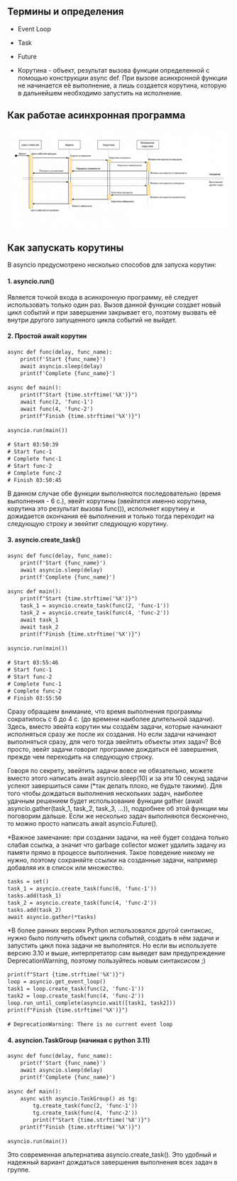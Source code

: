 ## Термины и определения

* Event Loop

* Task

* Future

* Корутина - объект, результат вызова функции определенной с помощью конструкции async def. 
При вызове асинхронной функции не начинается её выполнение, а лишь создается корутина, которую в дальнейшем необходимо запустить на исполнение.


## Как работае асинхронная программа

![img.png](images/async_scheme.png)

## Как запускать корутины

В asyncio предусмотрено несколько способов для запуска корутин:
#### 1. asyncio.run()

Является точкой входа в асинхронную программу, её следует использовать только один раз.
Вызов данной функции создает новый цикл событий и при завершении закрывает его, 
поэтому вызвать её внутри другого запущенного цикла событий не выйдет.

#### 2. Простой await корутин
```commandline
async def func(delay, func_name):
    print(f'Start {func_name}')
    await asyncio.sleep(delay)
    print(f'Complete {func_name}')

async def main():
    print(f"Start {time.strftime('%X')}")
    await func(2, 'func-1')
    await func(4, 'func-2')
    print(f"Finish {time.strftime('%X')}")

asyncio.run(main())

# Start 03:50:39
# Start func-1
# Complete func-1
# Start func-2
# Complete func-2
# Finish 03:50:45
```
В данном случае обе функции выполняются последовательно (время выполнения - 6 с.), эвейт корутины 
(эвейтится именно корутина, корутина это результат вызова func()),
исполняет корутину и дожидается окончания её выполнения и только тогда переходит на следующую строку и эвейтит следующую корутину.

#### 3. asyncio.create_task()
```commandline
async def func(delay, func_name):
    print(f'Start {func_name}')
    await asyncio.sleep(delay)
    print(f'Complete {func_name}')

async def main():
    print(f"Start {time.strftime('%X')}")
    task_1 = asyncio.create_task(func(2, 'func-1'))
    task_2 = asyncio.create_task(func(4, 'func-2'))
    await task_1
    await task_2
    print(f"Finish {time.strftime('%X')}")

asyncio.run(main())

# Start 03:55:46
# Start func-1
# Start func-2
# Complete func-1
# Complete func-2
# Finish 03:55:50
```

Сразу обращаем внимание, что время выполнения программы сократилось с 6 до 4 с. (до времени наиболее длительной задачи).
Здесь, вместо эвейта корутин мы создаём задачи, которые начинают исполняться сразу же после их создания. 
Но если задачи начинают выполняться сразу, для чего тогда эвейтить объекты этих задач? 
Всё просто, эвейт задачи говорит программе дождаться её завершения, прежде чем переходить на следующую строку.

Говоря по секрету, эвейтить задачи вовсе не обязательно, можете вместо этого написать await asyncio.sleep(10)
и за эти 10 секунд задачи успеют завершиться сами (*так делать плохо, не будьте такими).
Для того чтобы дождаться выполнения нескольких задач, наиболее удачным решением будет использование функции gather 
(await asyncio.gather(task_1, task_2, task_3, ...)), подробнее об этой функции мы поговорим дальше.
Если же несколько задач выполняются бесконечно, то можно просто написать await asyncio.Future(). 

*Важное замечание: при создании задачи, на неё будет создана только слабая ссылка,
а значит что garbage collector может удалить задачу из памяти прямо в процессе выполнения.
Такое поведение никому не нужно, поэтому сохраняйте ссылки на созданные задачи, например добавляя их в список или множество.

```commandline
tasks = set()
task_1 = asyncio.create_task(func(6, 'func-1'))
tasks.add(task_1)
task_2 = asyncio.create_task(func(4, 'func-2'))
tasks.add(task_2)
await asyncio.gather(*tasks)
```

*В более ранних версиях Python использовался другой синтаксис, нужно было получить объект цикла событий, 
создать в нём задачи и запустить цикл пока задачи не выполнятся. 
Но если вы используете версию 3.10 и выше, интерпретатор  сам выведет вам предупреждение DeprecationWarning, 
поэтому пользуйтесь новым синтаксисом ;)

```commandline
print(f"Start {time.strftime('%X')}")
loop = asyncio.get_event_loop()
task1 = loop.create_task(func(2, 'func-1'))
task2 = loop.create_task(func(4, 'func-2'))
loop.run_until_complete(asyncio.wait([task1, task2]))
print(f"Finish {time.strftime('%X')}")

# DeprecationWarning: There is no current event loop
```

#### 4. asyncion.TaskGroup (начиная с python 3.11)
```commandline
async def func(delay, func_name):
    print(f'Start {func_name}')
    await asyncio.sleep(delay)
    print(f'Complete {func_name}')

async def main():
    async with asyncio.TaskGroup() as tg:
        tg.create_task(func(2, 'func-1'))
        tg.create_task(func(4, 'func-2'))
        print(f"Start {time.strftime('%X')}")
    print(f"Finish {time.strftime('%X')}")

asyncio.run(main())
```
Это современная альтернатива asyncio.create_task(). 
Это удобный и надежный вариант дождаться завершения выполнения всех задач в группе.